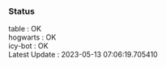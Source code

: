### Status


table : OK  
hogwarts : OK  
icy-bot : OK  
Latest Update : 2023-05-13 07:06:19.705410
